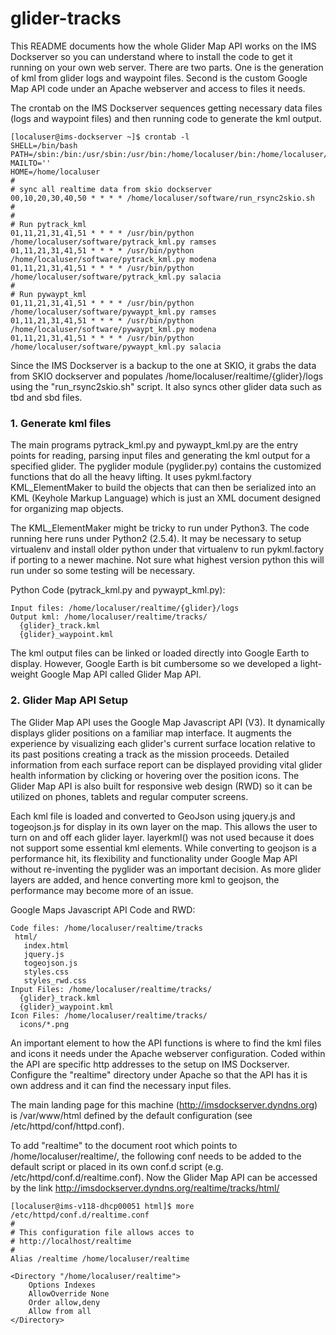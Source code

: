 # glider-tracks
This README documents how the whole Glider Map API works on the IMS Dockserver so you can understand where to install the code to get it running on your own web server.  There are two parts.  One is the generation of kml from glider logs and waypoint files.  Second is the custom Google Map API code under an Apache webserver and access to files it needs.  

The crontab on the IMS Dockserver sequences getting necessary data files (logs and waypoint files) and then running code to generate the kml output. 

```
[localuser@ims-dockserver ~]$ crontab -l
SHELL=/bin/bash
PATH=/sbin:/bin:/usr/sbin:/usr/bin:/home/localuser/bin:/home/localuser/gliderbin
MAILTO=''
HOME=/home/localuser
#
# sync all realtime data from skio dockserver
00,10,20,30,40,50 * * * * /home/localuser/software/run_rsync2skio.sh
# 
# 
# Run pytrack_kml
01,11,21,31,41,51 * * * * /usr/bin/python /home/localuser/software/pytrack_kml.py ramses 
01,11,21,31,41,51 * * * * /usr/bin/python /home/localuser/software/pytrack_kml.py modena
01,11,21,31,41,51 * * * * /usr/bin/python /home/localuser/software/pytrack_kml.py salacia
#
# Run pywaypt_kml
01,11,21,31,41,51 * * * * /usr/bin/python /home/localuser/software/pywaypt_kml.py ramses 
01,11,21,31,41,51 * * * * /usr/bin/python /home/localuser/software/pywaypt_kml.py modena
01,11,21,31,41,51 * * * * /usr/bin/python /home/localuser/software/pywaypt_kml.py salacia
```

Since the IMS Dockserver is a backup to the one at SKIO, it grabs the data from SKIO dockserver and populates /home/localuser/realtime/{glider}/logs using the "run_rsync2skio.sh" script.   It also syncs other glider data such as tbd and sbd files.   

###	1. Generate kml files

The main programs pytrack_kml.py and pywaypt_kml.py are the entry points for reading, parsing input files and generating the kml output for a specified glider. The pyglider module (pyglider.py) contains the customized functions that do all the heavy lifting.  It uses pykml.factory KML_ElementMaker to build the objects that can then be serialized into an KML (Keyhole Markup Language) which is just an XML document designed for organizing map objects.  

The KML_ElementMaker might be tricky to run under Python3.  The code running here runs under Python2 (2.5.4).  It may be necessary to setup virtualenv and install older python under that virtualenv to run pykml.factory if porting to a newer machine.  Not sure what highest version python this will run under so some testing will be necessary.

Python Code (pytrack_kml.py and pywaypt_kml.py):
```
Input files: /home/localuser/realtime/{glider}/logs
Output kml: /home/localuser/realtime/tracks/
  {glider}_track.kml
  {glider}_waypoint.kml
```
The kml output files can be linked or loaded directly into Google Earth to display. However, Google Earth is bit cumbersome so we developed a light-weight Google Map API called Glider Map API.  

### 2. Glider Map API Setup

The Glider Map API uses the Google Map Javascript API (V3). It dynamically displays glider positions on a familiar map interface.  It augments the experience by visualizing each glider's current surface location relative to its past positions creating a track as the mission proceeds.  Detailed information from each surface report can be displayed providing vital glider health information by clicking or hovering over the position icons.  The Glider Map API is also built for responsive web design (RWD) so it can be utilized on phones, tablets and regular computer screens. 

Each kml file is loaded and converted to GeoJson using jquery.js and togeojson.js for display in its own layer on the map.  This allows the user to turn on and off each glider layer.   layerkml() was not used because it does not support some essential kml elements.  While converting to geojson is a performance hit,  its flexibility and functionality under Google Map API without re-inventing the pyglider was an important decision.  As more glider layers are added, and hence converting more kml to geojson, the performance may become more of an issue.  

Google Maps Javascript API Code and RWD:
```
Code files: /home/localuser/realtime/tracks
 html/
   index.html
   jquery.js
   togeojson.js
   styles.css
   styles_rwd.css
Input Files: /home/localuser/realtime/tracks/
  {glider}_track.kml
  {glider}_waypoint.kml
Icon Files: /home/localuser/realtime/tracks/
  icons/*.png
```

An important element to how the API functions is where to find the kml files and icons it needs under the Apache webserver configuration.  Coded within the API are specific http addresses to the setup on IMS Dockserver.  Configure the "realtime" directory under Apache so that the API has it is own address and it can find the necessary input files.  

The main landing page for this machine (http://imsdockserver.dyndns.org) is /var/www/html defined by  the default configuration (see /etc/httpd/conf/httpd.conf).

To add "realtime" to the document root which points to /home/localuser/realtime/, the following conf needs to be added to the default script or placed in its own conf.d script (e.g. /etc/httpd/conf.d/realtime.conf).  Now the Glider Map API can be accessed by the link http://imsdockserver.dyndns.org/realtime/tracks/html/

```
[localuser@ims-v118-dhcp00051 html]$ more /etc/httpd/conf.d/realtime.conf 
#
# This configuration file allows acces to 
# http://localhost/realtime
#
Alias /realtime /home/localuser/realtime

<Directory "/home/localuser/realtime">
    Options Indexes
    AllowOverride None
    Order allow,deny
    Allow from all
</Directory>
```
